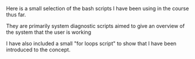 Here is a small selection of the bash scripts I have been using in the course thus far.

They are primarily system diagnostic scripts aimed to give an overview of the system that the user is working 

I have also included a small "for loops script" to show that I have been introduced to the concept.